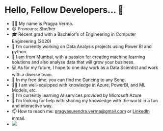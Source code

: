 # Hello, Fellow Developers... 👋


- 👋🏽 My name is Pragya Verma.
- 😄 Pronouns: She/her
- 🎓 Recent grad with a Bachelor's of Engineering in Computer Engineering (2020)
- 🔭 I’m currently working on Data Analysis projects using Power BI and python.
- 🌇 I am from Mumbai, with a passion for creating machine learning solutions and also analyse data that will grow your business.
- 💻 As for my future, I hope to one day work as a Data Scientist and work with a diverse team.
- 💃 In my free time, you can find me Dancing to any Song.
- 💪🏽 I am well-equipped with knowledge in Azure, PowerBI, and ML Models, etc.
- 🌱 I’m currently learning AI services provided by Microsoft Azure
- 🤔 I’m looking for help with sharing my knowledge with the world in a fun and interactive way.
- 📫 How to reach me: pragyasurendra.verma@gmail.com or [LinkedIn](https://www.linkedin.com/in/verma-pragya/) inmail.
- ![](https://github-profile-summary-cards.vercel.app/api/cards/profile-details?username=pragyy&theme=vue)
